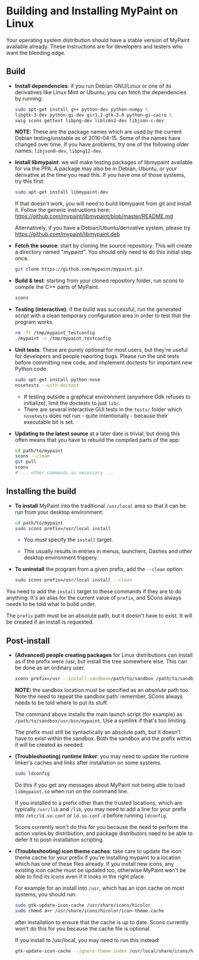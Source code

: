 Building and Installing MyPaint on Linux
========================================

Your operating system distribution should have a stable version of
MyPaint available already. These instructions are for developers and
testers who want the bleeding edge.

Build
-----

* **Install dependencies**: if you run Debian GNU/Linux
  or one of its derivatives like Linux Mint or Ubuntu,
  you can fetch the dependencies by running:

  ```sh
  sudo apt-get install g++ python-dev python-numpy \
  libgtk-3-dev python-gi-dev gir1.2-gtk-3.0 python-gi-cairo \
  swig scons gettext libpng-dev liblcms2-dev libjson-c-dev
  ```
  **NOTE:** These are the package names
  which are used by the current Debian testing/unstable
  as of 2016-04-15.
  Some of the names have changed over time.
  If you have problems, try one of the following older names:
  `libjson0-dev`, `libpng12-dev`.

* **Install libmypaint**: we will make testing packages of libmypaint
  available for via the PPA.
  A package may also be in Debian, Ubuntu, or your derivative
  at the time you read this. If you have one of those systems,
  try this first:

  ```sh
  sudo apt-get install libmypaint-dev
  ```

  If that doesn't work, you will need to build libmypaint from git
  and install it. Follow the generic instructions here:
  https://github.com/mypaint/libmypaint/blob/master/README.md

  Alternatively, if you have a Debian/Ubuntu/derivative system,
  please try https://github.com/mypaint/libmypaint.deb

* **Fetch the source**: start by cloning the source repository.
  This will create a directory named "mypaint".
  You should only need to do this initial step once.

  ```sh
  git clone https://github.com/mypaint/mypaint.git
  ```

* **Build & test**: starting from your cloned repository folder,
  run _scons_ to compile the C++ parts of MyPaint.

  ```sh
  scons
  ```

* **Testing (interactive)**: if the build was successful,
  run the generated script with a clean temporary configuration area
  in order to test that the program works.

  ```sh
  rm -fr /tmp/mypaint_testconfig
  ./mypaint -c /tmp/mypaint_testconfig
  ```

* **Unit tests**: These are purely optional for most users,
  but they're useful for developers and people reporting bugs.
  Please run the unit tests before committing new code,
  and implement doctests for important new Python code.

  ```sh
  sudo apt-get install python-nose
  nosetests --with-doctest
  ```

  - If testing outside a graphical environment (anywhere Gdk refuses
    to initialize), limit the doctests to just `lib/`.
  - There are several interactive GUI tests in the `tests/` folder
    which `nosetests` does not run - quite intentionally -
    because their executable bit is set.

* **Updating to the latest source** at a later date is trivial,
  but doing this often means that you have to
  rebuild the compiled parts of the app:

  ```sh
  cd path/to/mypaint
  scons --clean
  git pull
  scons
  # ... other commands as necessary ...
  ```

Installing the build
--------------------

* **To install** MyPaint into the traditional `/usr/local` area
  so that it can be run from your desktop environment:

  ```sh
  cd path/to/mypaint
  sudo scons prefix=/usr/local install
  ```

  - You *must* specify the `install` target.

  - This usually results in entries in menus, launchers, Dashes
    and other desktop environment frippery.

* **To uninstall** the program from a given prefix,
  add the `--clean` option:

  ```sh
  sudo scons prefix=/usr/local install --clean
  ```

You need to add the `install` target to these commands
if they are to do anything.
It's an alias for the current value of `prefix`,
and SCons always needs to be told what to build under.

The `prefix` path must be an absolute path,
but it doesn't have to exist.
It will be created if an install is requested.

Post-install
------------

* **(Advanced) people creating packages** for Linux distributions
  can install as if the prefix were /usr,
  but install the tree somewhere else.
  This can be done as an ordinary user.

  ```sh
  scons prefix=/usr --install-sandbox=/path/to/sandbox /path/to/sandbox
  ```

  **NOTE:** the sandbox location must
  be specified as an *absolute* path too.
  Note the need to repeat the sandbox path:
  remember, SCons always needs to be told where to put its stuff.

  The command above installs the main launch script (for example)
  as `/path/to/sandbox/usr/bin/mypaint`.
  Use a symlink if that's too limiting.

  The prefix must still be syntactically an absolute path,
  but it doesn't have to exist within the sandbox.
  Both the sandbox and the prefix within it will be created as needed.

* **(Troubleshooting) runtime linker**: you may need to update
  the runtime linker's caches and links
  after installation on some systems.

  ```sh
  sudo ldconfig
  ```

  Do this if you get any messages about MyPaint
  not being able to load `libmypaint.so` when run on the command line.

  If you installed to a prefix other than the trusted locations,
  which are typically `/usr/lib` and `/lib`,
  you may need to add a line for your prefix
  into `/etc/ld.so.conf` or `ld.so.conf.d`
  before running `ldconfig`.

  Scons currently won't do this for you because
  the need to perform the action varies by distribution,
  and package distributors need to be able to defer it
  to post-installation scripting.

* **(Troubleshooting) icon theme caches**: take care to update
  the icon theme cache for your prefix
  if you're installing mypaint to a location
  which has one of these files already.
  If you install new icons, any existing icon cache must be updated too,
  otherwise MyPaint won't be able to find its icons
  even if it looks in the right place.

  For example for an install into `/usr`,
  which has an icon cache on most systems,
  you should run:

  ```sh
  sudo gtk-update-icon-cache /usr/share/icons/hicolor
  sudo chmod a+r /usr/share/icons/hicolor/icon-theme.cache
  ```

  after installation to ensure that the cache is up to date.
  Scons currently won't do this for you
  because the cache file is optional.

  If you install to /usr/local, you may need to run this instead:

  ```sh
  gtk-update-icon-cache --ignore-theme-index /usr/local/share/icons/hicolor
  ```
